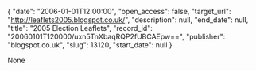 {
  "date": "2006-01-01T12:00:00", 
  "open_access": false, 
  "target_url": "http://leaflets2005.blogspot.co.uk/", 
  "description": null, 
  "end_date": null, 
  "title": "2005 Election Leaflets", 
  "record_id": "20060101T120000/uxn5TnXbaqRQP2fUBCAEpw==", 
  "publisher": "blogspot.co.uk", 
  "slug": 13120, 
  "start_date": null
}

None
